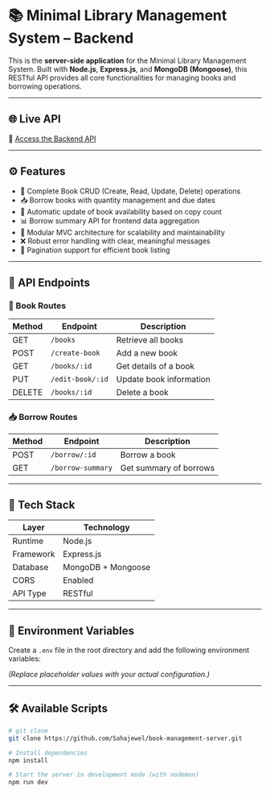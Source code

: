 # 📚 Minimal Library Management System – Backend

This is the **server-side application** for the Minimal Library Management System. Built with **Node.js**, **Express.js**, and **MongoDB (Mongoose)**, this RESTful API provides all core functionalities for managing books and borrowing operations.

---

## 🌐 Live API

🔗 [Access the Backend API](https://book-management-server-steel.vercel.app)

---

## ⚙️ Features

- 📘 Complete Book CRUD (Create, Read, Update, Delete) operations  
- 📥 Borrow books with quantity management and due dates  
- 🔄 Automatic update of book availability based on copy count  
- 📊 Borrow summary API for frontend data aggregation  
- 🔐 Modular MVC architecture for scalability and maintainability  
- ❌ Robust error handling with clear, meaningful messages  
- 📄 Pagination support for efficient book listing  


---

## 📁 API Endpoints

### 📘 Book Routes

| Method | Endpoint          | Description              |
|--------|-------------------|--------------------------|
| GET    | `/books`          | Retrieve all books       |
| POST   | `/create-book`    | Add a new book           |
| GET    | `/books/:id`      | Get details of a book    |
| PUT    | `/edit-book/:id`  | Update book information  |
| DELETE | `/books/:id`      | Delete a book            |

### 📥 Borrow Routes

| Method | Endpoint           | Description            |
|--------|--------------------|------------------------|
| POST   | `/borrow/:id`      | Borrow a book          |
| GET    | `/borrow-summary`  | Get summary of borrows |

---

## 🧱 Tech Stack

| Layer     | Technology         |
|-----------|--------------------|
| Runtime   | Node.js            |
| Framework | Express.js         |
| Database  | MongoDB + Mongoose |
| CORS      | Enabled            |
| API Type  | RESTful            |

---

## 🔐 Environment Variables

Create a `.env` file in the root directory and add the following environment variables:


*(Replace placeholder values with your actual configuration.)*

---

## 🛠️ Available Scripts

```bash
# git clone
git clone https://github.com/Sahajewel/book-management-server.git

# Install dependencies
npm install

# Start the server in development mode (with nodemon)
npm run dev
